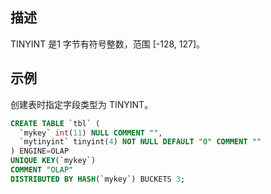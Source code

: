 ## 描述
TINYINT 是1 字节有符号整数，范围 [-128, 127]。

## 示例
创建表时指定字段类型为 TINYINT。
```sql
CREATE TABLE `tbl` (
  `mykey` int(11) NULL COMMENT "",
  `mytinyint` tinyint(4) NOT NULL DEFAULT "0" COMMENT ""
) ENGINE=OLAP
UNIQUE KEY(`mykey`)
COMMENT "OLAP"
DISTRIBUTED BY HASH(`mykey`) BUCKETS 3;
```
